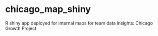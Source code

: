 # chicago_map_shiny
R shiny app deployed for internal maps for team data insights: Chicago Growth Project
